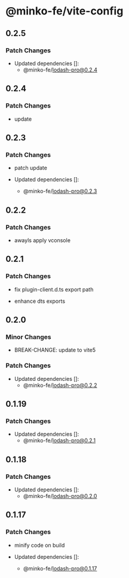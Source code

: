 # @minko-fe/vite-config

## 0.2.5

### Patch Changes

- Updated dependencies []:
  - @minko-fe/lodash-pro@0.2.4

## 0.2.4

### Patch Changes

- update

## 0.2.3

### Patch Changes

- patch update

- Updated dependencies []:
  - @minko-fe/lodash-pro@0.2.3

## 0.2.2

### Patch Changes

- awayls apply vconsole

## 0.2.1

### Patch Changes

- fix plugin-client.d.ts export path

- enhance dts exports

## 0.2.0

### Minor Changes

- BREAK-CHANGE: update to vite5

### Patch Changes

- Updated dependencies []:
  - @minko-fe/lodash-pro@0.2.2

## 0.1.19

### Patch Changes

- Updated dependencies []:
  - @minko-fe/lodash-pro@0.2.1

## 0.1.18

### Patch Changes

- Updated dependencies []:
  - @minko-fe/lodash-pro@0.2.0

## 0.1.17

### Patch Changes

- minify code on build

- Updated dependencies []:
  - @minko-fe/lodash-pro@0.1.17
